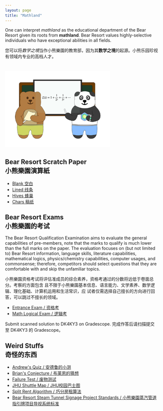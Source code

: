 ```yaml
---
layout: page
title: "Mathland"
---
```


One can interpret *mathland* as the educational department of the Bear Resort given its roots from **mathland**. Bear Resort values highly-selective individuals who have exceptional abilities in all fields.

您可以将*数学之境*当作小熊樂園的教育部，因为其**数学之境**的起源。小熊乐园珍视有领域内专业的高档人才。

# <img src="/logos/mathland.gif" height="250"><br>

## Bear Resort Scratch Paper <br> 小熊樂園演算紙
- [Blank 空白](/Scratch-Paper/Blank.pdf)
- [Lined 线条](/Scratch-Paper/Lined.pdf)
- [Hives 蜂巢](/Scratch-Paper/Hives.pdf)
- [Chars 稿纸](/Scratch-Paper/Characters.pdf)

## Bear Resort Exams <br> 小熊樂園的考试

The Bear Resort Qualification Examination aims to evaluate the general capabilities of pre-members, note that the marks to qualify is much lower than the full marks on the paper. The evaluation focuses on (but not limited to) Bear Resort information, language skills, literature capabilities, mathematical logics, physics/chemistry capabilities, computer usages, and commonsense; therefore, competitors should select questions that they are comfortable with and skip the unfamiliar topics.

小熊樂園资格考试将评估准成员的综合素养，资格考通过的分数将远低于卷面总分。考察的方面包含 且不限于小熊樂園基本信息、语言能力、文学素养、数学逻辑、理化基础、计算机运用和生活常识，应 试者仅需选择自己擅长的方向进行回答，可以跳过不擅长的领域。

- [Entrance Exam / 资格考](Base-exam-2025.pdf)
- [Math Logical Exam / 逻辑考](/files/math-exam.pdf)

Submit scanned solution to DK4KY3 on Gradescope. 完成作答后请扫描提交至 DK4KY3 的 Gradescope。

## Weird Stuffs <br> 奇怪的东西

- [Andrew's Quiz / 安德鲁的小测](/files/andrew_quiz.pdf)
- [Brian's Conjecture / 布莱恩的猜想](/files/weird_cate.pdf)
- [Failure Test / 废物测试](/failure_test/failure_test.html)
- [JHU Shuttle Map / JHU校园巴士图](/files/br-version-map.pdf)
- [Split Rent Algorithm / 巧分房租算法](/mathland/split-rent-algo.pdf)
- [Bear Resort Steam Tunnel Signage Project Standards / 小熊樂園蒸汽管道指引牌项目导视系统标准](/tunnels/Instruction_of_Labels(H).pdf)